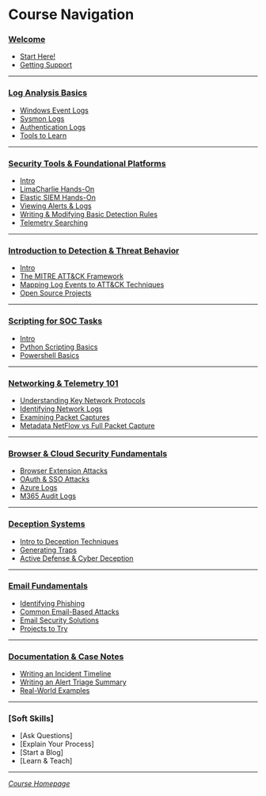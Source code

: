 # Course Navigation

### [Welcome](/courseFiles/welcome/welcome.md)

- [Start Here!](courseFiles/welcome/welcome.md#start-here)
- [Getting Support](courseFiles/welcome/welcome.md#getting-support)

***
### [Log Analysis Basics](/courseFiles/logAnalysis_Basics/logAnalysis_basics.md)

- [Windows Event Logs](courseFiles/logAnalysis_Basics/logAnalysis_basics.md#windows-event-logs)
- [Sysmon Logs](courseFiles/logAnalysis_Basics/logAnalysis_basics.md#sysmon-logs)
- [Authentication Logs](courseFiles/logAnalysis_Basics/logAnalysis_basics.md#authentication-logs)
- [Tools to Learn](courseFiles/logAnalysis_Basics/logAnalysis_basics.md#tools-to-learn)

***
### [Security Tools & Foundational Platforms](/courseFiles/toolsAndPlatforms/toolsAndPlatforms.md)

- [Intro](courseFiles/toolsAndPlatforms/toolsAndPlatforms.md#intro)
- [LimaCharlie Hands-On](courseFiles/toolsAndPlatforms/toolsAndPlatforms.md#limacharlie-hands-on)
- [Elastic SIEM Hands-On](courseFiles/toolsAndPlatforms/toolsAndPlatforms.md#elastic-siem-hands-on)
- [Viewing Alerts & Logs](courseFiles/toolsAndPlatforms/toolsAndPlatforms.md#viewing-alerts--logs)
- [Writing & Modifying Basic Detection Rules](courseFiles/toolsAndPlatforms/toolsAndPlatforms.md#writing--modifying-basic-detection-rules)
- [Telemetry Searching](courseFiles/toolsAndPlatforms/toolsAndPlatforms.md#telemetry-searching)

***
### [Introduction to Detection & Threat Behavior](/courseFiles/detectionAndThreatBehavior/detectionAndThreatBehavior.md)

- [Intro](courseFiles/detectionAndThreatBehavior/detectionAndThreatBehavior.md#intro)
- [The MITRE ATT&CK Framework](courseFiles/detectionAndThreatBehavior/detectionAndThreatBehavior.md#the-mitre-attck-framework)
- [Mapping Log Events to ATT&CK Techniques](courseFiles/detectionAndThreatBehavior/detectionAndThreatBehavior.md#mapping-log-events-to-attck-techniques)
- [Open Source Projects](courseFiles/detectionAndThreatBehavior/detectionAndThreatBehavior.md#open-source-projects)

***
### [Scripting for SOC Tasks](/courseFiles/socScripting/socScripting.md)

- [Intro](courseFiles/socScripting/socScripting.md#intro)
- [Python Scripting Basics](courseFiles/socScripting/socScripting.md#python-scripting-basics)
- [Powershell Basics](courseFiles/socScripting/socScripting.md#powershell-basics)

***
### [Networking & Telemetry 101](/courseFiles/networkingAndTelemetry/networkingAndTelemetry.md)

- [Understanding Key Network Protocols](courseFiles/networkingAndTelemetry/networkingAndTelemetry.md#understanding-key-network-protocols)
- [Identifying Network Logs](courseFiles/networkingAndTelemetry/networkingAndTelemetry.md#identifying-network-logs)
- [Examining Packet Captures](courseFiles/networkingAndTelemetry/networkingAndTelemetry.md#examining-packet-captures)
- [Metadata NetFlow vs Full Packet Capture](courseFiles/networkingAndTelemetry/networkingAndTelemetry.md#metadata-netflow-vs-full-packet-capture)

***
### [Browser & Cloud Security Fundamentals](courseFiles/browserAndCloudSecurity/browserAndCloudSecurity.md)

- [Browser Extension Attacks](courseFiles/browserAndCloudSecurity/browserAndCloudSecurity.md#browser-extension-attacks)
- [OAuth & SSO Attacks](courseFiles/browserAndCloudSecurity/browserAndCloudSecurity.md#oauth--sso-attacks)
- [Azure Logs](courseFiles/browserAndCloudSecurity/browserAndCloudSecurity.md#azure-logs)
- [M365 Audit Logs](courseFiles/browserAndCloudSecurity/browserAndCloudSecurity.md#m365-audit-logs)

***
### [Deception Systems](courseFiles/deceptionSystems/deceptionSystems.md)

- [Intro to Deception Techniques](courseFiles/deceptionSystems/deceptionSystems.md#intro-to-deception-techniques)
- [Generating Traps](courseFiles/deceptionSystems/deceptionSystems.md#generating-traps)
- [Active Defense & Cyber Deception](courseFiles/deceptionSystems/deceptionSystems.md#active-defense--cyber-deception)

***
### [Email Fundamentals](courseFiles/emailFundamentals/emailFundamentals.md)

- [Identifying Phishing](courseFiles/emailFundamentals/emailFundamentals.md#identifying-phishing)
- [Common Email-Based Attacks](courseFiles/emailFundamentals/emailFundamentals.md#common-email-based-attacks)
- [Email Security Solutions](courseFiles/emailFundamentals/emailFundamentals.md#email-security-solutions)
- [Projects to Try](courseFiles/emailFundamentals/emailFundamentals.md#projects-to-try)

***
### [Documentation & Case Notes](courseFiles/documentationAndCaseNotes/documentationAndCaseNotes.md)

- [Writing an Incident Timeline](courseFiles/documentationAndCaseNotes/documentationAndCaseNotes.md#writing-an-incident-timeline)
- [Writing an Alert Triage Summary](courseFiles/documentationAndCaseNotes/documentationAndCaseNotes.md#writing-an-alert-triage-summary)
- [Real-World Examples](courseFiles/documentationAndCaseNotes/documentationAndCaseNotes.md#real-world-examples)

***
### [Soft Skills]

- [Ask Questions]
- [Explain Your Process]
- [Start a Blog]
- [Learn & Teach]

***

<i>[Course Homepage](/README.md)</i>